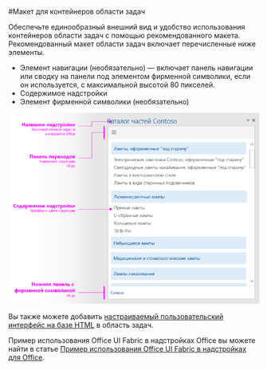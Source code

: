 #Макет для контейнеров области задач


Обеспечьте единообразный внешний вид и удобство использования контейнеров области задач с помощью рекомендованного макета. Рекомендованный макет области задач включает перечисленные ниже элементы. 

- Элемент навигации (необязательно) — включает панель навигации или сводку на панели под элементом фирменной символики, если он используется, с максимальной высотой 80 пикселей.
- Содержимое надстройки
- Элемент фирменной символики (необязательно)

![Макет области задач с элементами фирменной символики, навигации и контента](../../../images/layouts_taskpane_v0.02.png)

Вы также можете добавить [настраиваемый пользовательский интерфейс на базе HTML](ui-elements.md#custom-HTML-based-UI) в область задач.

Пример использования Office UI Fabric в надстройках Office вы можете найти в статье [Пример использования Office UI Fabric в надстройках для Office](https://github.com/OfficeDev/Office-Add-in-Fabric-UI-Sample).

<!-- Add sample template for content add-in and individual building blocks - Branding, Navigation bar or pivot, input, layout components -->
